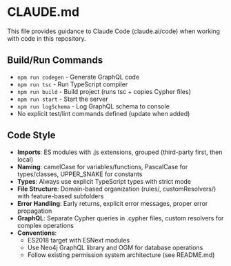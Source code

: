 # CLAUDE.md

This file provides guidance to Claude Code (claude.ai/code) when working with code in this repository.

## Build/Run Commands
- `npm run codegen` - Generate GraphQL code
- `npm run tsc` - Run TypeScript compiler
- `npm run build` - Build project (runs tsc + copies Cypher files)
- `npm run start` - Start the server
- `npm run logSchema` - Log GraphQL schema to console
- No explicit test/lint commands defined (update when added)

## Code Style
- **Imports**: ES modules with .js extensions, grouped (third-party first, then local)
- **Naming**: camelCase for variables/functions, PascalCase for types/classes, UPPER_SNAKE for constants
- **Types**: Always use explicit TypeScript types with strict mode
- **File Structure**: Domain-based organization (rules/, customResolvers/) with feature-based subfolders
- **Error Handling**: Early returns, explicit error messages, proper error propagation
- **GraphQL**: Separate Cypher queries in .cypher files, custom resolvers for complex operations
- **Conventions**: 
  - ES2018 target with ESNext modules
  - Use Neo4j GraphQL library and OGM for database operations
  - Follow existing permission system architecture (see README.md)